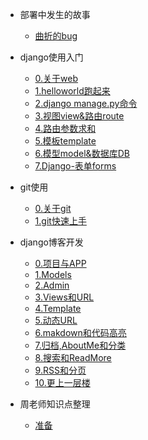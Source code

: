 - 部署中发生的故事
  - [曲折的bug](0-first.md)

- django使用入门
  - [0.关于web](00-about-web.md)
  - [1.helloworld跑起来](01-helloworld.md)
  - [2.django manage.py命令](02-base-command.md)
  - [3.视图view&路由route](03-view-route.md)
  - [4.路由参数求和](04-route-agr-add.md)
  - [5.模板template](05-template.md)
  - [6.模型model&数据库DB](06-model&DB.md)
  - [7.Django-表单forms](07-Django-forms.md)

- git使用
  - [0.关于git](b00-git.md)
  - [1.git快速上手](b01-git.md)
  
 
- django博客开发
  - [0.项目与APP](pre2.md)
  - [1.Models](pre3.md)
  - [2.Admin](pre4.md)
  - [3.Views和URL](pre5.md)
  - [4.Template](pre6.md)
  - [5.动态URL](pre7.md)
  - [6.makdown和代码高亮](pre8.md)
  - [7.归档,AboutMe和分类](pre9.md)
  - [8.搜索和ReadMore](pre10.md)
  - [9.RSS和分页](pre11.md)
  - [10.更上一层楼](pre12.md)

- 周老师知识点整理
  - [准备](pre3.md)

